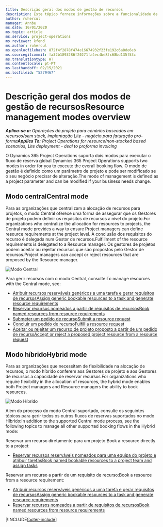```yaml
---
title: Descrição geral dos modos de gestão de recursos
description: Este tópico fornece informações sobre a funcionalidade de gestão de recursos no Dynamics 365 Project Operations.
author: ruhercul
manager: Annbe
ms.date: 10/01/2020
ms.topic: article
ms.service: project-operations
ms.reviewer: kfend
ms.author: ruhercul
ms.openlocfilehash: 872f4f2878f474e16674932f23fe192c6a8de6eb
ms.sourcegitcommit: fa32b1893286f20271fa4ec4be8fc68bd135f53c
ms.translationtype: HT
ms.contentlocale: pt-PT
ms.lasthandoff: 02/15/2021
ms.locfileid: "5279467"
---
```

# <a name="resource-management-modes-overview"></a><span data-ttu-id="0c205-103">Descrição geral dos modos de gestão de recursos</span><span class="sxs-lookup"><span data-stu-id="0c205-103">Resource management modes overview</span></span>

<span data-ttu-id="0c205-104">_**Aplica-se a:** Operações do projeto para cenários baseados em recursos/sem stock, implantação Lite - negócio para faturação pró-forma_</span><span class="sxs-lookup"><span data-stu-id="0c205-104">_**Applies To:** Project Operations for resource/non-stocked based scenarios, Lite deployment - deal to proforma invoicing_</span></span>


<span data-ttu-id="0c205-105">O Dynamics 365 Project Operations suporta dois modos para executar o fluxo de reserva global.</span><span class="sxs-lookup"><span data-stu-id="0c205-105">Dynamics 365 Project Operations supports two modes in order for you to execute the overall booking flow.</span></span> <span data-ttu-id="0c205-106">O modo de gestão é definido como um parâmetro de projeto e pode ser modificado se o seu negócio precisar de alteração.</span><span class="sxs-lookup"><span data-stu-id="0c205-106">The mode of management is defined as a project parameter and can be modified if your business needs change.</span></span>    

## <a name="central-mode"></a><span data-ttu-id="0c205-107">Modo central</span><span class="sxs-lookup"><span data-stu-id="0c205-107">Central mode</span></span>
<span data-ttu-id="0c205-108">Para as organizações que centralizam a alocação de recursos para projetos, o modo Central oferece uma forma de assegurar que os Gestores de projeto podem definir os requisitos de recursos a nível do projeto.</span><span class="sxs-lookup"><span data-stu-id="0c205-108">For organizations who centralize the allocation for resources to projects, the Central mode provides a way to ensure Project managers can define resource requirements at the project level.</span></span> <span data-ttu-id="0c205-109">A conclusão dos requisitos do recurso é delegada num Gestor de recursos.</span><span class="sxs-lookup"><span data-stu-id="0c205-109">Fulfillment of the resource requirements is delegated to a Resource manager.</span></span> <span data-ttu-id="0c205-110">Os gestores de projetos podem aceitar ou rejeitar recursos que são propostos pelo Gestor de recursos.</span><span class="sxs-lookup"><span data-stu-id="0c205-110">Project managers can accept or reject resources that are proposed by the Resource manager.</span></span>

![Modo Central](./media/resource-management-central.png)

<span data-ttu-id="0c205-112">Para gerir recursos com o modo Central, consulte:</span><span class="sxs-lookup"><span data-stu-id="0c205-112">To manage resources with the Central mode, see:</span></span>

- [<span data-ttu-id="0c205-113">Atribuir recursos reserváveis genéricos a uma tarefa e gerar requisitos de recursos</span><span class="sxs-lookup"><span data-stu-id="0c205-113">Assign generic bookable resources to a task and generate resource requirements</span></span>](https://docs.microsoft.com/dynamics365/project-service/assign-generic-bookable-resource)
- [<span data-ttu-id="0c205-114">Reservar recursos nomeados a partir de requisitos de recursos</span><span class="sxs-lookup"><span data-stu-id="0c205-114">Book named resources from resource requirements</span></span>](https://docs.microsoft.com/dynamics365/project-service/book-named-resource)
- [<span data-ttu-id="0c205-115">Submeter um pedido de recurso</span><span class="sxs-lookup"><span data-stu-id="0c205-115">Submit a resource request</span></span>](https://docs.microsoft.com/dynamics365/project-service/submit-resource-request)
- [<span data-ttu-id="0c205-116">Concluir um pedido de recurso</span><span class="sxs-lookup"><span data-stu-id="0c205-116">Fulfill a resource request</span></span>](https://docs.microsoft.com/dynamics365/project-service/resource-management-fulfill-requests)
- [<span data-ttu-id="0c205-117">Aceitar ou rejeitar um recurso de projeto proposto a partir de um pedido de recurso</span><span class="sxs-lookup"><span data-stu-id="0c205-117">Accept or reject a proposed project resource from a resource request</span></span>](https://docs.microsoft.com/dynamics365/project-service/accept-reject-proposed-resource)

## <a name="hybrid-mode"></a><span data-ttu-id="0c205-118">Modo híbrido</span><span class="sxs-lookup"><span data-stu-id="0c205-118">Hybrid mode</span></span>
<span data-ttu-id="0c205-119">Para as organizações que necessitam de flexibilidade na alocação de recursos, o modo híbrido conferem aos Gestores de projeto e aos Gestores de recursos a capacidade de reservar recursos.</span><span class="sxs-lookup"><span data-stu-id="0c205-119">For organizations who require flexibility in the allocation of resources, the hybrid mode enables both Project managers and Resource managers the ability to book resources.</span></span>

![Modo Híbrido](./media/resource-management-hybrid.png)

<span data-ttu-id="0c205-121">Além do processo do modo Central suportado, consulte os seguintes tópicos para gerir todos os outros fluxos de reservas suportados no modo Híbrido:</span><span class="sxs-lookup"><span data-stu-id="0c205-121">In addition to the supported Central mode process, see the following topics to manage all other supported booking flows in the Hybrid mode:</span></span>

<span data-ttu-id="0c205-122">Reservar um recurso diretamente para um projeto:</span><span class="sxs-lookup"><span data-stu-id="0c205-122">Book a resource directly to a project:</span></span>
- [<span data-ttu-id="0c205-123">Reservar recursos reserváveis nomeados para uma equipa do projeto e atribuir tarefas</span><span class="sxs-lookup"><span data-stu-id="0c205-123">Book named bookable resources to a project team and assign tasks</span></span>](https://docs.microsoft.com/dynamics365/project-service/assign-named-bookable-resource)

<span data-ttu-id="0c205-124">Reservar um recurso a partir de um requisito de recurso:</span><span class="sxs-lookup"><span data-stu-id="0c205-124">Book a resource from a resource requirement:</span></span>
- [<span data-ttu-id="0c205-125">Atribuir recursos reserváveis genéricos a uma tarefa e gerar requisitos de recursos</span><span class="sxs-lookup"><span data-stu-id="0c205-125">Assign generic bookable resources to a task and generate resource requirements</span></span>](https://docs.microsoft.com/dynamics365/project-service/assign-generic-bookable-resource)
- [<span data-ttu-id="0c205-126">Reservar recursos nomeados a partir de requisitos de recursos</span><span class="sxs-lookup"><span data-stu-id="0c205-126">Book named resources from resource requirements</span></span>](https://docs.microsoft.com/dynamics365/project-service/book-named-resource)


[!INCLUDE[footer-include](../includes/footer-banner.md)]